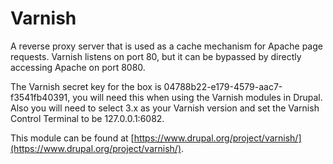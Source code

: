 <h1>Varnish</h1>

A reverse proxy server that is used as a cache mechanism for Apache page requests. Varnish listens on port 80, but it can be bypassed by directly accessing Apache on port 8080.

The Varnish secret key for the box is 04788b22-e179-4579-aac7-f3541fb40391, you will need this when using the Varnish modules in Drupal.
Also you will need to select 3.x as your Varnish version and set the Varnish Control Terminal to be 127.0.0.1:6082.

This module can be found at [https://www.drupal.org/project/varnish/](https://www.drupal.org/project/varnish/).
